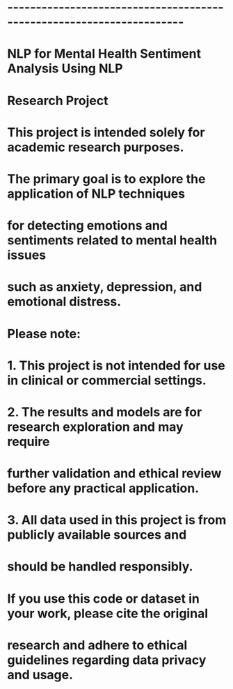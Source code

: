 # ---------------------------------------------------------------------
# NLP for Mental Health Sentiment Analysis Using NLP
# Research Project 
# 
# This project is intended solely for **academic research purposes**.
# The primary goal is to explore the application of NLP techniques 
# for detecting emotions and sentiments related to mental health issues 
# such as anxiety, depression, and emotional distress.
# 
# Please note:
# 1. This project is **not** intended for use in clinical or commercial settings.
# 2. The results and models are for **research exploration** and may require 
#    further validation and ethical review before any practical application.
# 3. All data used in this project is from publicly available sources and 
#    should be handled responsibly.
# 
# If you use this code or dataset in your work, please cite the original 
# research and adhere to ethical guidelines regarding data privacy and usage.
